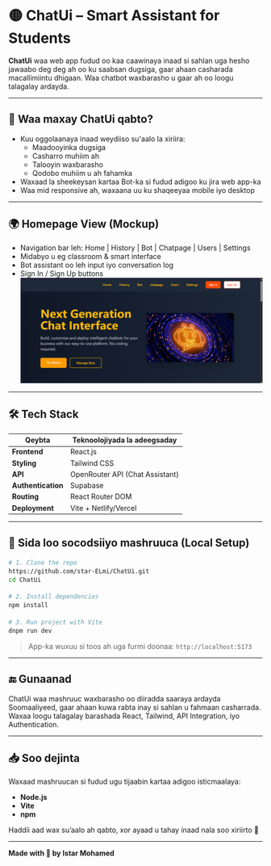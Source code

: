

# 🟡 ChatUi – Smart Assistant for Students

**ChatUi** waa web app fudud oo kaa caawinaya inaad si sahlan uga hesho jawaabo deg deg ah oo ku saabsan dugsiga, gaar ahaan casharada macallimiintu dhigaan. Waa chatbot waxbarasho u gaar ah oo loogu talagalay ardayda.

---

## 🧠 Waa maxay ChatUi qabto?

- Kuu oggolaanaya inaad weydiiso su'aalo la xiriira:
  - Maadooyinka dugsiga
  - Casharro muhiim ah
  - Talooyin waxbarasho
  - Qodobo muhiim u ah fahamka
- Waxaad la sheekeysan kartaa Bot-ka si fudud adigoo ku jira web app-ka
- Waa mid responsive ah, waxaana uu ku shaqeeyaa mobile iyo desktop

---

## 🌍 Homepage View (Mockup)

- Navigation bar leh: Home | History | Bot | Chatpage | Users | Settings
- Midabyo u eg classroom & smart interface
- Bot assistant oo leh input iyo conversation log
- Sign In / Sign Up buttons
![alt text](image.png)
---

## 🛠️ Tech Stack

| Qeybta            | Teknoolojiyada la adeegsaday           |
|-------------------|----------------------------------------|
| **Frontend**      | React.js                               |
| **Styling**       | Tailwind CSS                           |
| **API**           | OpenRouter API (Chat Assistant)        |
| **Authentication**| Supabase                               |
| **Routing**       | React Router DOM                       |
| **Deployment**    | Vite + Netlify/Vercel                  |

---

## 🔧 Sida loo socodsiiyo mashruuca (Local Setup)

```bash
# 1. Clone the repo
https://github.com/star-ELmi/ChatUi.git
cd ChatUi

# 2. Install dependencies
npm install

# 3. Run project with Vite
dnpm run dev
```

> App-ka wuxuu si toos ah uga furmi doonaa: `http://localhost:5173`

---

## 🔚 Gunaanad

ChatUi waa mashruuc waxbarasho oo diiradda saaraya ardayda Soomaaliyeed, gaar ahaan kuwa rabta inay si sahlan u fahmaan casharrada. Waxaa loogu talagalay barashada React, Tailwind, API Integration, iyo Authentication.

---

## 📥 Soo dejinta

Waxaad mashruucan si fudud ugu tijaabin kartaa adigoo isticmaalaya:
- **Node.js**
- **Vite**
- **npm**

Haddii aad wax su’aalo ah qabto, xor ayaad u tahay inaad nala soo xiriirto 💬

---

**Made with 💛 by Istar Mohamed**

